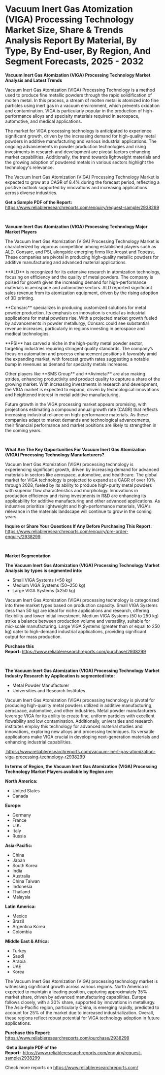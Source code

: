 <p><h1>Vacuum Inert Gas Atomization (VIGA) Processing Technology Market Size, Share & Trends Analysis Report By Material, By Type, By End-user, By Region, And Segment Forecasts, 2025 - 2032</h1></p><p><strong>Vacuum Inert Gas Atomization (VIGA) Processing Technology Market Analysis and Latest Trends</strong></p>
<p><p>Vacuum Inert Gas Atomization (VIGA) Processing Technology is a method used to produce fine metallic powders through the rapid solidification of molten metal. In this process, a stream of molten metal is atomized into fine particles using inert gas in a vacuum environment, which prevents oxidation and contamination. VIGA is particularly popular in the production of high-performance alloys and specialty materials required in aerospace, automotive, and medical applications.</p><p>The market for VIGA processing technology is anticipated to experience significant growth, driven by the increasing demand for high-quality metal powders in additive manufacturing and various industrial applications. The ongoing advancements in powder production technologies and rising investments in research and development are pivotal factors enhancing market capabilities. Additionally, the trend towards lightweight materials and the growing adoption of powdered metals in various sectors highlight the technology's relevance.</p><p>The Vacuum Inert Gas Atomization (VIGA) Processing Technology Market is expected to grow at a CAGR of 8.4% during the forecast period, reflecting a positive outlook supported by innovations and increasing applications across diverse industries.</p></p>
<p><strong>Get a Sample PDF of the Report:&nbsp;</strong> <a href="https://www.reliableresearchreports.com/enquiry/request-sample/2938299?utm_campaign=2186&utm_medium=2&utm_source=Github&utm_content=ia&utm_term=15032025&utm_id=vacuum-inert-gas-atomization-viga-processing-technology">https://www.reliableresearchreports.com/enquiry/request-sample/2938299</a></p>
<p>&nbsp;</p>
<p><strong>Vacuum Inert Gas Atomization (VIGA) Processing Technology Major Market Players</strong></p>
<p><p>The Vacuum Inert Gas Atomization (VIGA) Processing Technology Market is characterized by vigorous competition among established players such as ALD, Consarc, and PSI, alongside emerging firms like Arcast and Topcast. These companies are pivotal in producing high-quality metallic powders for additive manufacturing and advanced material applications.</p><p>**ALD** is recognized for its extensive research in atomization technology, focusing on efficiency and the quality of metal powders. The company is poised for growth given the increasing demand for high-performance materials in aerospace and automotive sectors. ALD reported significant sales revenue from its atomization equipment, driven by the rising adoption of 3D printing.</p><p>**Consarc** specializes in producing customized solutions for metal powder production. Its emphasis on innovation is crucial as industrial applications for metal powders rise. With a projected market growth fueled by advancements in powder metallurgy, Consarc could see substantial revenue increases, particularly in regions investing in aerospace and medical technologies.</p><p>**PSI** has carved a niche in the high-purity metal powder sector, targeting industries requiring stringent quality standards. The company’s focus on automation and process enhancement positions it favorably amid the expanding market, with forecast growth rates suggesting a notable bump in revenues as demand for specialty metals increases.</p><p>Other players like **SMS Group** and **Avimetal** are also making strides, enhancing productivity and product quality to capture a share of the growing market. With increasing investments in research and development, the VIGA market is expected to expand, driven by technological innovations and heightened interest in metal additive manufacturing.</p><p>Future growth in the VIGA processing market appears promising, with projections estimating a compound annual growth rate (CAGR) that reflects increasing industrial reliance on high-performance materials. As these companies adapt to market demands and technological advancements, their financial performance and market positions are likely to strengthen in the coming years.</p></p>
<p>&nbsp;</p>
<p><strong>What Are The Key Opportunities For Vacuum Inert Gas Atomization (VIGA) Processing Technology Manufacturers?</strong></p>
<p><p>Vacuum Inert Gas Atomization (VIGA) processing technology is experiencing significant growth, driven by increasing demand for advanced materials in sectors like aerospace, automotive, and healthcare. The global market for VIGA technology is projected to expand at a CAGR of over 10% through 2028, fueled by its ability to produce high-purity metal powders with superior flow characteristics and morphology. Innovations in production efficiency and rising investments in R&D are enhancing its applicability for additive manufacturing and other advanced applications. As industries prioritize lightweight and high-performance materials, VIGA's relevance in the materials landscape will continue to grow in the coming years.</p></p>
<p><strong>Inquire or Share Your Questions If Any Before Purchasing This Report:</strong> <a href="https://www.reliableresearchreports.com/enquiry/pre-order-enquiry/2938299?utm_campaign=2186&utm_medium=2&utm_source=Github&utm_content=ia&utm_term=15032025&utm_id=vacuum-inert-gas-atomization-viga-processing-technology">https://www.reliableresearchreports.com/enquiry/pre-order-enquiry/2938299</a></p>
<p>&nbsp;</p>
<p><strong>Market Segmentation</strong></p>
<p><strong>The Vacuum Inert Gas Atomization (VIGA) Processing Technology Market Analysis by types is segmented into:</strong></p>
<p><ul><li>Small VIGA Systems (<50 kg)</li><li>Medium VIGA Systems (50~250 kg)</li><li>Large VIGA Systems (≥250 kg)</li></ul></p>
<p><p>Vacuum Inert Gas Atomization (VIGA) processing technology is categorized into three market types based on production capacity. Small VIGA Systems (less than 50 kg) are ideal for niche applications and research, offering flexibility and lower initial investment. Medium VIGA Systems (50 to 250 kg) strike a balance between production volume and versatility, suitable for mid-scale manufacturing. Large VIGA Systems (greater than or equal to 250 kg) cater to high-demand industrial applications, providing significant output for mass production.</p></p>
<p><strong>Purchase this Report:&nbsp;</strong><a href="https://www.reliableresearchreports.com/purchase/2938299?utm_campaign=2186&utm_medium=2&utm_source=Github&utm_content=ia&utm_term=15032025&utm_id=vacuum-inert-gas-atomization-viga-processing-technology">https://www.reliableresearchreports.com/purchase/2938299</a></p>
<p>&nbsp;</p>
<p><strong>The Vacuum Inert Gas Atomization (VIGA) Processing Technology Market Industry Research by Application is segmented into:</strong></p>
<p><ul><li>Metal Powder Manufacturer</li><li>Universities and Research Institutes</li></ul></p>
<p><p>Vacuum Inert Gas Atomization (VIGA) processing technology is pivotal for producing high-quality metal powders utilized in additive manufacturing, aerospace, automotive, and other industries. Metal powder manufacturers leverage VIGA for its ability to create fine, uniform particles with excellent flowability and low contamination. Additionally, universities and research institutes employ this technology for advanced material studies and innovations, exploring new alloys and processing techniques. Its versatile applications make VIGA crucial in developing next-generation materials and enhancing industrial capabilities.</p></p>
<p><a href="https://www.reliableresearchreports.com/vacuum-inert-gas-atomization-viga-processing-technology-r2938299?utm_campaign=2186&utm_medium=2&utm_source=Github&utm_content=ia&utm_term=15032025&utm_id=vacuum-inert-gas-atomization-viga-processing-technology">&nbsp;https://www.reliableresearchreports.com/vacuum-inert-gas-atomization-viga-processing-technology-r2938299</a></p>
<p><strong>In terms of Region, the Vacuum Inert Gas Atomization (VIGA) Processing Technology Market Players available by Region are:</strong></p>
<p>
    <p> <strong> North America: </strong>
        <ul>
            <li>United States</li>
            <li>Canada</li>
        </ul>
        </p> 
    <p> <strong> Europe: </strong>
        <ul>
            <li>Germany</li>
            <li>France</li>
            <li>U.K.</li>
            <li>Italy</li>
            <li>Russia</li>
        </ul>
        </p> 
    <p> <strong> Asia-Pacific: </strong>
        <ul>
            <li>China</li>
            <li>Japan</li>
            <li>South Korea</li>
            <li>India</li>
            <li>Australia</li>
            <li>China Taiwan</li>
            <li>Indonesia</li>
            <li>Thailand</li>
            <li>Malaysia</li>
        </ul>
        </p> 
    <p> <strong> Latin America: </strong>
        <ul>
            <li>Mexico</li>
            <li>Brazil</li>
            <li>Argentina Korea</li>
            <li>Colombia</li>
        </ul>
        </p> 
    <p> <strong> Middle East & Africa: </strong>
        <ul>
            <li>Turkey</li>
            <li>Saudi</li>
            <li>Arabia</li>
            <li>UAE</li>
            <li>Korea</li>
        </ul>
    </p>
    </p>
<p><p>The Vacuum Inert Gas Atomization (VIGA) processing technology market is witnessing significant growth across various regions. North America is expected to maintain a leading position, capturing approximately 35% market share, driven by advanced manufacturing capabilities. Europe follows closely, with a 30% share, supported by innovations in metallurgy. The Asia-Pacific region, particularly China, is emerging rapidly, predicted to account for 25% of the market due to increased industrialization. Overall, these regions reflect robust potential for VIGA technology adoption in future applications.</p></p>
<p><strong>Purchase this Report: </strong><a href="https://www.reliableresearchreports.com/purchase/2938299?utm_campaign=2186&utm_medium=2&utm_source=Github&utm_content=ia&utm_term=15032025&utm_id=vacuum-inert-gas-atomization-viga-processing-technology">https://www.reliableresearchreports.com/purchase/2938299</a></p>
<p>&nbsp;<strong>Get a Sample PDF of the Report:&nbsp;&nbsp;</strong><a href="https://www.reliableresearchreports.com/enquiry/request-sample/2938299?utm_campaign=2186&utm_medium=2&utm_source=Github&utm_content=ia&utm_term=15032025&utm_id=vacuum-inert-gas-atomization-viga-processing-technology">https://www.reliableresearchreports.com/enquiry/request-sample/2938299</a></p>
<p><strong></strong></p>
<p>Check more reports on <a href="https://www.reliableresearchreports.com/?utm_campaign=2186&utm_medium=2&utm_source=Github&utm_content=ia&utm_term=15032025&utm_id=vacuum-inert-gas-atomization-viga-processing-technology">https://www.reliableresearchreports.com/</a></p>